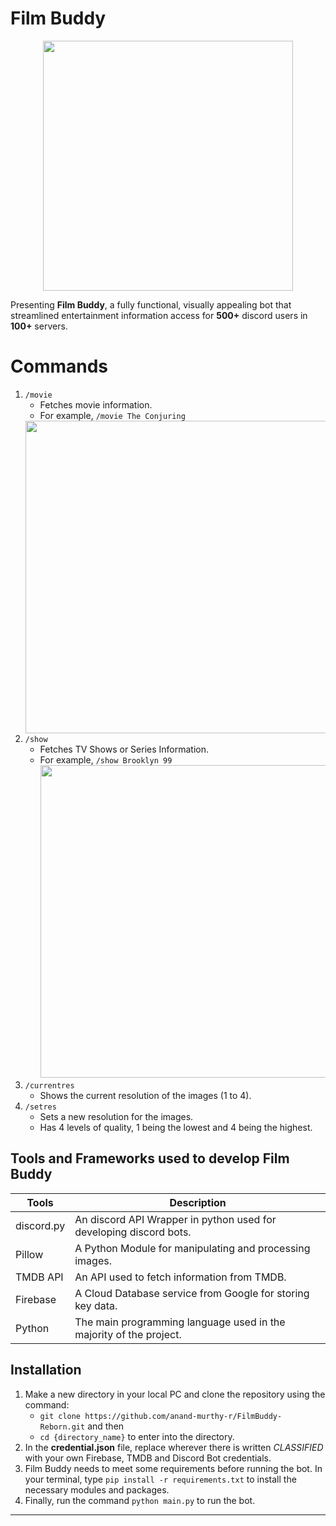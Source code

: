 # Film Buddy

<center><img src="https://i.imgur.com/M7w9RuH.png" width=400></center>

Presenting **Film Buddy**, a fully functional, visually appealing bot that streamlined entertainment information access for **500+** discord users in **100+** servers.

# Commands

1. `/movie` 
	- Fetches movie information.
	- For example,
	`/movie The Conjuring`
	<img src="https://cdn.discordapp.com/attachments/933210547460128804/951373814133043250/The_Conjuring.jpg?ex=6876a528&is=687553a8&hm=9f2d3471138726f6cccb01a42120536c095cb49a562b731c586c6f2bdcf18f23&" width=500>
2. `/show`
	- Fetches TV Shows or Series Information.
	- For example,
		`/show Brooklyn 99`
		<img src="https://cdn.discordapp.com/attachments/933210547460128804/951370970227167252/Brooklyn_Nine-Nine.jpg?ex=6876a282&is=68755102&hm=740bf2d5592de7f8dbc6791835ebd86f68f529f78fd0e00520a9d4acfe507e61&" width=500>
3. `/currentres`
	- Shows the current resolution of the images (1 to 4).
4. `/setres`
	- Sets a new resolution for the images.
	- Has 4 levels of quality, 1 being the lowest and 4 being the highest.

## Tools and Frameworks used to develop Film Buddy

|Tools|Description  |
|--|--|
| discord.py | An discord API Wrapper in python used for developing discord bots. |
|Pillow | A Python Module for manipulating and processing images. |
|TMDB API | An API used to fetch information from TMDB.|
|Firebase | A Cloud Database service from Google for storing key data.|
|Python |The main programming language used in the majority of the project.  |


## Installation

1. Make a new directory in your local PC and clone the repository using the command:
	- `git clone https://github.com/anand-murthy-r/FilmBuddy-Reborn.git` and then 
	- `cd {directory_name}` to enter into the directory.
2. In the **credential.json** file, replace wherever there is written *CLASSIFIED* with your own Firebase, TMDB and Discord Bot credentials.
3. Film Buddy needs to meet some requirements before running the bot. In your terminal, type
	`pip install -r requirements.txt` to install the necessary modules and packages.
4. Finally, run the command `python main.py` to run the bot.

---
